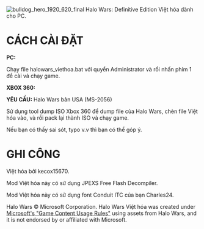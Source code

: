 ![bulldog_hero_1920_620_final](https://github.com/kecox42069/HaloWars_VietHoa/assets/85168678/f5293ac0-284e-4927-9254-9d1703f0eabe)
Halo Wars: Definitive Edition Việt hóa dành cho PC.
# CÁCH CÀI ĐẶT
**PC:**

Chạy file halowars_viethoa.bat với quyền Administrator và rồi nhấn phím 1 để cài và chạy game.

**XBOX 360:**

**YÊU CẦU:** Halo Wars bản USA (MS-2056)

Sử dụng tool dump ISO Xbox 360 để dump file của Halo Wars, chèn file Việt hóa vào, và rồi pack lại thành ISO và chạy game.

Nếu bạn có thấy sai sót, typo v.v thì bạn có thể góp ý.
# GHI CÔNG
Việt hóa bởi kecox15670.

Mod Việt hóa này có sử dụng JPEXS Free Flash Decompiler.

Mod Việt hóa này có sử dụng font Conduit ITC của bạn Charles24.

Halo Wars © Microsoft Corporation. Halo Wars Việt hóa was created under [Microsoft's "Game Content Usage Rules"](https://www.xbox.com/en-us/developers/rules) using assets from Halo Wars, and it is not endorsed by or affiliated with Microsoft.
